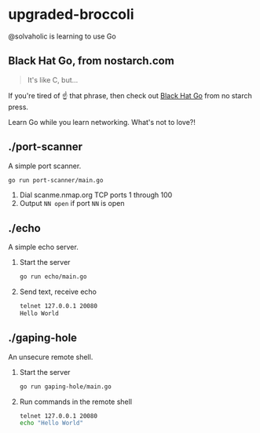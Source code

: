# upgraded-broccoli
@solvaholic is learning to use Go

## Black Hat Go, from nostarch.com

> It's like C, but...

If you're tired of :point_up: that phrase, then check out [Black Hat Go](https://nostarch.com/blackhatgo) from no starch press.

Learn Go while you learn networking. What's not to love?!

## ./port-scanner
A simple port scanner.

```bash
go run port-scanner/main.go
```

1. Dial scanme.nmap.org TCP ports 1 through 100
1. Output `NN open` if port `NN` is open

## ./echo
A simple echo server.

1. Start the server
    ```bash
    go run echo/main.go
    ```
1. Send text, receive echo
    ```bash
    telnet 127.0.0.1 20080
    Hello World
    ```

## ./gaping-hole
An unsecure remote shell.

1. Start the server
    ```bash
    go run gaping-hole/main.go
    ```
1. Run commands in the remote shell
    ```bash
    telnet 127.0.0.1 20080
    echo "Hello World"
    ```
